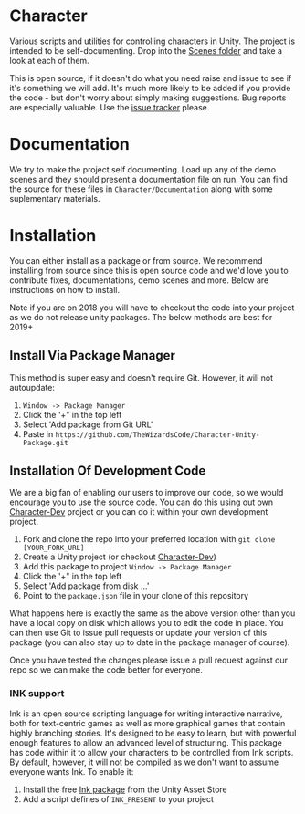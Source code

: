 # Character
Various scripts and utilities for controlling characters in Unity. The project is intended to be self-documenting. Drop into the [Scenes folder](https://github.com/TheWizardsCode/Character/tree/master/Assets/WizardsCode/Character/Scenes) and take a look at each of them.

This is open source, if it doesn't do what you need raise and issue to see if it's something we will add. It's much more likely to be added if you provide the code - but don't worry about simply making suggestions. Bug reports are especially valuable. Use the [issue tracker](https://github.com/TheWizardsCode/Character/issues) please.

# Documentation

We try to make the project self documenting. Load up any of the demo scenes and they should present a documentation file on run. You can find the source for these files in `Character/Documentation` along with some suplementary materials.

# Installation

You can either install as a package or from source. We recommend installing from source since this is open source code and we'd love you to contribute fixes, documentations, demo scenes and more. Below are instructions on how to install.

Note if you are on 2018 you will have to checkout the code into your project as we do not release unity packages. The below methods are best for 2019+

## Install Via Package Manager

This method is super easy and doesn't require Git. However, it will not autoupdate:

  1. `Window -> Package Manager`
  2. Click the '+" in the top left
  3. Select 'Add package from Git URL'
  4. Paste in `https://github.com/TheWizardsCode/Character-Unity-Package.git`
  
## Installation Of Development Code

We are a big fan of enabling our users to improve our code, so we would encourage you to use the source code. You can do this using out own [Character-Dev](https://github.com/TheWizardsCode/Character-Dev) project or you can do it within your own development project.

  1. Fork and clone the repo into your preferred location with `git clone [YOUR_FORK_URL]`
  2. Create a Unity project (or checkout [Character-Dev](https://github.com/TheWizardsCode/Character-Dev))
  3. Add this package to project `Window -> Package Manager`
  5. Click the '+" in the top left
  6. Select 'Add package from disk ...'
  7. Point to the `package.json` file in your clone of this repository

What happens here is exactly the same as the above version other than you have a local copy on disk which allows you to edit the code in place. You can then use Git to issue pull requests or update your version of this package (you can also stay up to date in the package manager of course).

Once you have tested the changes please issue a pull request against our repo so we can make the code better for everyone.

### INK support

Ink is an open source scripting language for writing interactive narrative, both for text-centric games as well as more graphical games that contain highly branching stories. It's designed to be easy to learn, but with powerful enough features to allow an advanced level of structuring. This package has code within it to allow your characters to be controlled from Ink scripts. By default, however, it will not be compiled as we don't want to assume everyone wants Ink. To enable it:

  1. Install the free [Ink package](https://bit.ly/InkNarrative) from the Unity Asset Store
  2. Add a script defines of `INK_PRESENT` to your project




